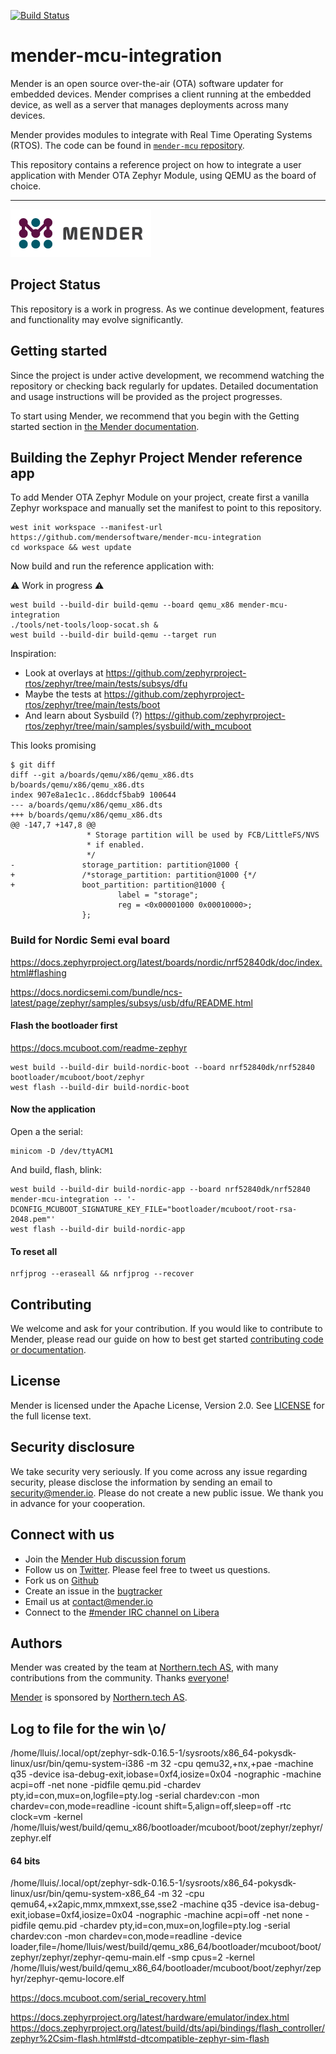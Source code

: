 [![Build Status](https://gitlab.com/Northern.tech/Mender/mender-mcu-integration/badges/next/pipeline.svg)](https://gitlab.com/Northern.tech/Mender/mender-mcu-integration/pipelines)

# mender-mcu-integration

Mender is an open source over-the-air (OTA) software updater for embedded devices. Mender
comprises a client running at the embedded device, as well as a server that manages deployments
across many devices.

Mender provides modules to integrate with Real Time Operating Systems (RTOS). The code can be found
in [`mender-mcu` repository](https://github.com/mendersoftware/mender-mcu/).

This repository contains a reference project on how to integrate a user application with Mender OTA
Zephyr Module, using QEMU as the board of choice.

-------------------------------------------------------------------------------

![Mender logo](https://github.com/mendersoftware/mender/raw/master/mender_logo.png)


## Project Status

This repository is a work in progress. As we continue development, features and functionality may
evolve significantly.


## Getting started

Since the project is under active development, we recommend watching the repository or checking back
regularly for updates. Detailed documentation and usage instructions will be provided as the project
progresses.

To start using Mender, we recommend that you begin with the Getting started
section in [the Mender documentation](https://docs.mender.io/).


## Building the Zephyr Project Mender reference app

To add Mender OTA Zephyr Module on your project, create first a vanilla Zephyr workspace and
manually set the manifest to point to this repository.

```
west init workspace --manifest-url https://github.com/mendersoftware/mender-mcu-integration
cd workspace && west update
```

Now build and run the reference application with:

:warning: Work in progress :warning:

```
west build --build-dir build-qemu --board qemu_x86 mender-mcu-integration
./tools/net-tools/loop-socat.sh &
west build --build-dir build-qemu --target run
```

Inspiration:
* Look at overlays at https://github.com/zephyrproject-rtos/zephyr/tree/main/tests/subsys/dfu
* Maybe the tests at https://github.com/zephyrproject-rtos/zephyr/tree/main/tests/boot
* And learn about Sysbuild (?) https://github.com/zephyrproject-rtos/zephyr/tree/main/samples/sysbuild/with_mcuboot

This looks promising
```
$ git diff
diff --git a/boards/qemu/x86/qemu_x86.dts b/boards/qemu/x86/qemu_x86.dts
index 907e8a1ec1c..86ddcf5bab9 100644
--- a/boards/qemu/x86/qemu_x86.dts
+++ b/boards/qemu/x86/qemu_x86.dts
@@ -147,7 +147,8 @@
                 * Storage partition will be used by FCB/LittleFS/NVS
                 * if enabled.
                 */
-               storage_partition: partition@1000 {
+               /*storage_partition: partition@1000 {*/
+               boot_partition: partition@1000 {
                        label = "storage";
                        reg = <0x00001000 0x00010000>;
                };
```

### Build for Nordic Semi eval board

https://docs.zephyrproject.org/latest/boards/nordic/nrf52840dk/doc/index.html#flashing

https://docs.nordicsemi.com/bundle/ncs-latest/page/zephyr/samples/subsys/usb/dfu/README.html

#### Flash the bootloader first

https://docs.mcuboot.com/readme-zephyr

```
west build --build-dir build-nordic-boot --board nrf52840dk/nrf52840 bootloader/mcuboot/boot/zephyr
west flash --build-dir build-nordic-boot
```

#### Now the application

Open a the serial:
```
minicom -D /dev/ttyACM1
```

And build, flash, blink:
```
west build --build-dir build-nordic-app --board nrf52840dk/nrf52840 mender-mcu-integration -- '-DCONFIG_MCUBOOT_SIGNATURE_KEY_FILE="bootloader/mcuboot/root-rsa-2048.pem"'
west flash --build-dir build-nordic-app
```

#### To reset all

```
nrfjprog --eraseall && nrfjprog --recover
```

## Contributing

We welcome and ask for your contribution. If you would like to contribute to
Mender, please read our guide on how to best get started
[contributing code or documentation](https://github.com/mendersoftware/mender/blob/master/CONTRIBUTING.md).


## License

Mender is licensed under the Apache License, Version 2.0. See
[LICENSE](https://github.com/mendersoftware/mender-mcu-integration/blob/master/LICENSE)
for the full license text.


## Security disclosure

We take security very seriously. If you come across any issue regarding
security, please disclose the information by sending an email to
[security@mender.io](security@mender.io). Please do not create a new public
issue. We thank you in advance for your cooperation.


## Connect with us

* Join the [Mender Hub discussion forum](https://hub.mender.io)
* Follow us on [Twitter](https://twitter.com/mender_io). Please
  feel free to tweet us questions.
* Fork us on [Github](https://github.com/mendersoftware)
* Create an issue in the [bugtracker](https://northerntech.atlassian.net/projects/MEN)
* Email us at [contact@mender.io](mailto:contact@mender.io)
* Connect to the [#mender IRC channel on Libera](https://web.libera.chat/?#mender)


## Authors

Mender was created by the team at [Northern.tech AS](https://northern.tech),
with many contributions from the community. Thanks
[everyone](https://github.com/mendersoftware/mender/graphs/contributors)!

[Mender](https://mender.io) is sponsored by [Northern.tech AS](https://northern.tech).


## Log to file for the win \o/

/home/lluis/.local/opt/zephyr-sdk-0.16.5-1/sysroots/x86_64-pokysdk-linux/usr/bin/qemu-system-i386 -m 32 -cpu qemu32,+nx,+pae -machine q35 -device isa-debug-exit,iobase=0xf4,iosize=0x04 -nographic -machine acpi=off -net none -pidfile qemu.pid -chardev pty,id=con,mux=on,logfile=pty.log -serial chardev:con -mon chardev=con,mode=readline -icount shift=5,align=off,sleep=off -rtc clock=vm -kernel /home/lluis/west/build/qemu_x86/bootloader/mcuboot/boot/zephyr/zephyr/zephyr.elf

#### 64 bits

/home/lluis/.local/opt/zephyr-sdk-0.16.5-1/sysroots/x86_64-pokysdk-linux/usr/bin/qemu-system-x86_64 -m 32 -cpu qemu64,+x2apic,mmx,mmxext,sse,sse2 -machine q35 -device isa-debug-exit,iobase=0xf4,iosize=0x04 -nographic -machine acpi=off -net none -pidfile qemu.pid -chardev pty,id=con,mux=on,logfile=pty.log -serial chardev:con -mon chardev=con,mode=readline -device loader,file=/home/lluis/west/build/qemu_x86_64/bootloader/mcuboot/boot/zephyr/zephyr/zephyr-qemu-main.elf -smp cpus=2 -kernel /home/lluis/west/build/qemu_x86_64/bootloader/mcuboot/boot/zephyr/zephyr/zephyr-qemu-locore.elf

https://docs.mcuboot.com/serial_recovery.html

https://docs.zephyrproject.org/latest/hardware/emulator/index.html
https://docs.zephyrproject.org/latest/build/dts/api/bindings/flash_controller/zephyr%2Csim-flash.html#std-dtcompatible-zephyr-sim-flash
